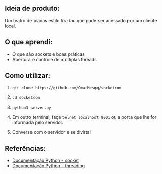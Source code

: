 ## Ideia de produto: 
Um teatro de piadas estilo *toc toc* que pode ser acessado por um cliente local. 

## O que aprendi:
- O que são sockets e boas práticas
- Abertura e controle de múltiplas threads 

## Como utilizar:
1)  `git clone https://github.com/OmarMesqq/socketcom` 

2) `cd socketcom` 

3) `python3 server.py` 

4) Em outro terminal, faça `telnet localhost 9001` ou a porta que lhe for informada pelo servidor.

5) Converse com o servidor e se divirta!

## Referências:
- [Documentação Python - socket](https://docs.python.org/3/library/socket.html) 
- [Documentação Python - threading](https://docs.python.org/3/library/threading.html)
